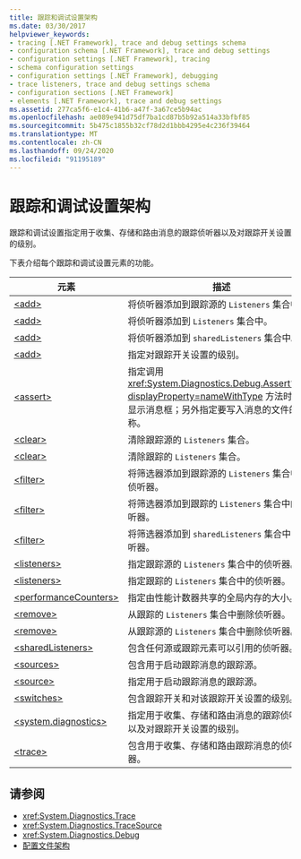 ```yaml
---
title: 跟踪和调试设置架构
ms.date: 03/30/2017
helpviewer_keywords:
- tracing [.NET Framework], trace and debug settings schema
- configuration schema [.NET Framework], trace and debug settings
- configuration settings [.NET Framework], tracing
- schema configuration settings
- configuration settings [.NET Framework], debugging
- trace listeners, trace and debug settings schema
- configuration sections [.NET Framework]
- elements [.NET Framework], trace and debug settings
ms.assetid: 277ca5f6-e1c4-41b6-a47f-3a67ce5b94ac
ms.openlocfilehash: ae089e941d75df7ba1cd87b5b92a514a33bfbf85
ms.sourcegitcommit: 5b475c1855b32cf78d2d1bbb4295e4c236f39464
ms.translationtype: MT
ms.contentlocale: zh-CN
ms.lasthandoff: 09/24/2020
ms.locfileid: "91195189"
---
```

# <a name="trace-and-debug-settings-schema"></a>跟踪和调试设置架构

跟踪和调试设置指定用于收集、存储和路由消息的跟踪侦听器以及对跟踪开关设置的级别。  
  
 下表介绍每个跟踪和调试设置元素的功能。  
  
|元素|描述|  
|-------------|-----------------|  
|[\<add>](add-element-for-listeners-for-source.md)|将侦听器添加到跟踪源的 `Listeners` 集合中。|  
|[\<add>](add-element-for-listeners-for-trace.md)|将侦听器添加到 `Listeners` 集合中。|  
|[\<add>](add-element-for-sharedlisteners.md)|将侦听器添加到 `sharedListeners` 集合中。|  
|[\<add>](add-element-for-switches.md)|指定对跟踪开关设置的级别。|  
|[\<assert>](assert-element.md)|指定调用 <xref:System.Diagnostics.Debug.Assert%2A?displayProperty=nameWithType> 方法时是否显示消息框；另外指定要写入消息的文件的名称。|  
|[\<clear>](clear-element-for-listeners-for-source.md)|清除跟踪源的 `Listeners` 集合。|  
|[\<clear>](clear-element-for-listeners-for-trace.md)|清除跟踪的 `Listeners` 集合。|  
|[\<filter>](filter-element-for-add-for-listeners-for-source.md)|将筛选器添加到跟踪源的 `Listeners` 集合中的侦听器。|  
|[\<filter>](filter-element-for-add-for-listeners-for-trace.md)|将筛选器添加到跟踪的 `Listeners` 集合中的侦听器。|  
|[\<filter>](filter-element-for-add-for-sharedlisteners.md)|将筛选器添加到 `sharedListeners` 集合中的侦听器。|  
|[\<listeners>](listeners-element-for-source.md)|指定跟踪源的 `Listeners` 集合中的侦听器。|  
|[\<listeners>](listeners-element-for-trace.md)|指定跟踪的 `Listeners` 集合中的侦听器。|  
|[\<performanceCounters>](performancecounters-element.md)|指定由性能计数器共享的全局内存的大小。|  
|[\<remove>](remove-element-for-listeners-for-trace.md)|从跟踪的 `Listeners` 集合中删除侦听器。|  
|[\<remove>](remove-element-for-listeners-for-source.md)|从跟踪源的 `Listeners` 集合中删除侦听器。|  
|[\<sharedListeners>](sharedlisteners-element.md)|包含任何源或跟踪元素可以引用的侦听器。|  
|[\<sources>](sources-element.md)|包含用于启动跟踪消息的跟踪源。|  
|[\<source>](source-element.md)|指定用于启动跟踪消息的跟踪源。|  
|[\<switches>](switches-element.md)|包含跟踪开关和对该跟踪开关设置的级别。|  
|[\<system.diagnostics>](system-diagnostics-element.md)|指定用于收集、存储和路由消息的跟踪侦听器以及对跟踪开关设置的级别。|  
|[\<trace>](trace-element.md)|包含用于收集、存储和路由跟踪消息的侦听器。|  
  
## <a name="see-also"></a>请参阅

- <xref:System.Diagnostics.Trace>
- <xref:System.Diagnostics.TraceSource>
- <xref:System.Diagnostics.Debug>
- [配置文件架构](../index.md)

